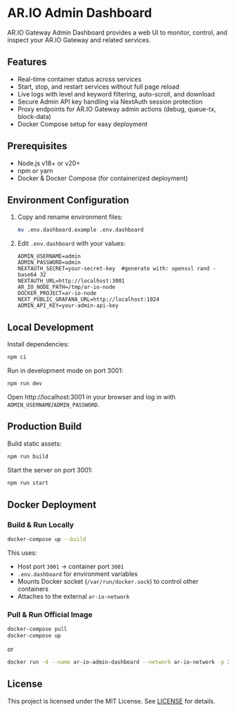 # AR.IO Admin Dashboard

AR.IO Gateway Admin Dashboard provides a web UI to monitor, control, and inspect your AR.IO Gateway and related services.

## Features

- Real-time container status across services
- Start, stop, and restart services without full page reload
- Live logs with level and keyword filtering, auto-scroll, and download
- Secure Admin API key handling via NextAuth session protection
- Proxy endpoints for AR.IO Gateway admin actions (debug, queue-tx, block-data)
- Docker Compose setup for easy deployment

## Prerequisites

- Node.js v18+ or v20+
- npm or yarn
- Docker & Docker Compose (for containerized deployment)

## Environment Configuration

1. Copy and rename environment files:
   ```bash
   mv .env.dashboard.example .env.dashboard
   ```
2. Edit `.env.dashboard` with your values:
   ```dotenv
   ADMIN_USERNAME=admin
   ADMIN_PASSWORD=admin
   NEXTAUTH_SECRET=your-secret-key  #generate with: openssl rand -base64 32
   NEXTAUTH_URL=http://localhost:3001
   AR_IO_NODE_PATH=/tmp/ar-io-node
   DOCKER_PROJECT=ar-io-node
   NEXT_PUBLIC_GRAFANA_URL=http://localhost:1024
   ADMIN_API_KEY=your-admin-api-key
   ```

## Local Development

Install dependencies:
```bash
npm ci
```

Run in development mode on port 3001:
```bash
npm run dev
```

Open http://localhost:3001 in your browser and log in with `ADMIN_USERNAME`/`ADMIN_PASSWORD`.

## Production Build

Build static assets:
```bash
npm run build
```

Start the server on port 3001:
```bash
npm run start
```

## Docker Deployment

### Build & Run Locally

```bash
docker-compose up --build
```

This uses:
- Host port `3001` → container port `3001`
- `.env.dashboard` for environment variables
- Mounts Docker socket (`/var/run/docker.sock`) to control other containers
- Attaches to the external `ar-io-network`

### Pull & Run Official Image

```bash
docker-compose pull
docker-compose up
```
or

```bash
docker run -d --name ar-io-admin-dashboard --network ar-io-network -p 3001:3001 -v /var/run/docker.sock:/var/run/docker.sock -v /tmp/ar-io-node:/tmp/ar-io-node aluisyo/ar-io-admin-dashboard:latest
```

## License

This project is licensed under the MIT License. See [LICENSE](./LICENSE) for details.

